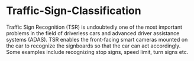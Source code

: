 # Traffic-Sign-Classification
Traffic Sign Recognition (TSR) is undoubtedly one of the most important problems in the field of driverless cars and advanced driver assistance systems (ADAS). TSR enables the front-facing smart cameras mounted on the car to recognize the signboards so that the car can act accordingly. Some examples include recognizing stop signs, speed limit, turn signs etc.
